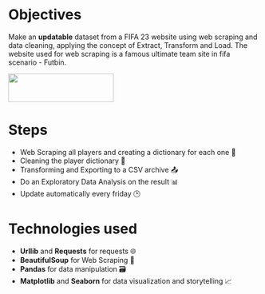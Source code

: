 # Objectives
Make an **updatable** dataset from a FIFA 23 website using web scraping and data cleaning, applying the concept of Extract, Transform and Load. The website used for web scraping is a famous ultimate team site in fifa scenario - Futbin.

<img src="https://cdn.futbin.com/design/img/futbinBigLogo-w.png" style="width:211px;height:57px"></img>

# Steps
* Web Scraping all players and creating a dictionary for each one 🔎
* Cleaning the player dictionary 🧹
* Transforming and Exporting to a CSV archive 📤
* Do an Exploratory Data Analysis on the result 📊
* Update automatically every friday 🕑

# Technologies used
* **Urllib** and **Requests** for requests 🌐
* **BeautifulSoup** for Web Scraping 🥣
* **Pandas** for data manipulation 🗃️
* **Matplotlib** and **Seaborn** for data visualization and storytelling 📈
